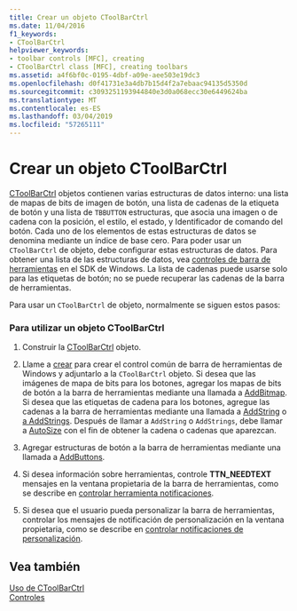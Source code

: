```yaml
---
title: Crear un objeto CToolBarCtrl
ms.date: 11/04/2016
f1_keywords:
- CToolBarCtrl
helpviewer_keywords:
- toolbar controls [MFC], creating
- CToolBarCtrl class [MFC], creating toolbars
ms.assetid: a4f6bf0c-0195-4dbf-a09e-aee503e19dc3
ms.openlocfilehash: d0f41731e3a4db7b15d4f2a7ebaac94135d5350d
ms.sourcegitcommit: c3093251193944840e3d0a068ecc30e6449624ba
ms.translationtype: MT
ms.contentlocale: es-ES
ms.lasthandoff: 03/04/2019
ms.locfileid: "57265111"
---
```

# <a name="creating-a-ctoolbarctrl-object"></a>Crear un objeto CToolBarCtrl

[CToolBarCtrl](../mfc/reference/ctoolbarctrl-class.md) objetos contienen varias estructuras de datos interno: una lista de mapas de bits de imagen de botón, una lista de cadenas de la etiqueta de botón y una lista de `TBBUTTON` estructuras, que asocia una imagen o de cadena con la posición, el estilo, el estado, y Identificador de comando del botón. Cada uno de los elementos de estas estructuras de datos se denomina mediante un índice de base cero. Para poder usar un `CToolBarCtrl` de objeto, debe configurar estas estructuras de datos. Para obtener una lista de las estructuras de datos, vea [controles de barra de herramientas](controls-mfc.md) en el SDK de Windows. La lista de cadenas puede usarse solo para las etiquetas de botón; no se puede recuperar las cadenas de la barra de herramientas.

Para usar un `CToolBarCtrl` de objeto, normalmente se siguen estos pasos:

### <a name="to-use-a-ctoolbarctrl-object"></a>Para utilizar un objeto CToolBarCtrl

1. Construir la [CToolBarCtrl](../mfc/reference/ctoolbarctrl-class.md) objeto.

1. Llame a [crear](../mfc/reference/ctoolbarctrl-class.md#create) para crear el control común de barra de herramientas de Windows y adjuntarlo a la `CToolBarCtrl` objeto. Si desea que las imágenes de mapa de bits para los botones, agregar los mapas de bits de botón a la barra de herramientas mediante una llamada a [AddBitmap](../mfc/reference/ctoolbarctrl-class.md#addbitmap). Si desea que las etiquetas de cadena para los botones, agregue las cadenas a la barra de herramientas mediante una llamada a [AddString](../mfc/reference/ctoolbarctrl-class.md#addstring) o [a AddStrings](../mfc/reference/ctoolbarctrl-class.md#addstrings). Después de llamar a `AddString` o `AddStrings`, debe llamar a [AutoSize](../mfc/reference/ctoolbarctrl-class.md#autosize) con el fin de obtener la cadena o cadenas que aparezcan.

1. Agregar estructuras de botón a la barra de herramientas mediante una llamada a [AddButtons](../mfc/reference/ctoolbarctrl-class.md#addbuttons).

1. Si desea información sobre herramientas, controle **TTN_NEEDTEXT** mensajes en la ventana propietaria de la barra de herramientas, como se describe en [controlar herramienta notificaciones](../mfc/handling-tool-tip-notifications.md).

1. Si desea que el usuario pueda personalizar la barra de herramientas, controlar los mensajes de notificación de personalización en la ventana propietaria, como se describe en [controlar notificaciones de personalización](../mfc/handling-customization-notifications.md).

## <a name="see-also"></a>Vea también

[Uso de CToolBarCtrl](../mfc/using-ctoolbarctrl.md)<br/>
[Controles](../mfc/controls-mfc.md)
